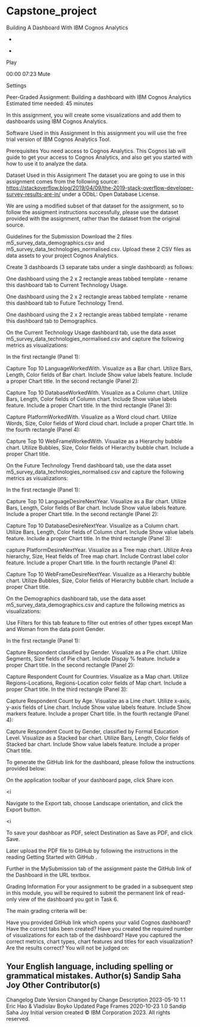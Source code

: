 # Capstone_project
 Building A Dashboard With IBM Cognos Analytics
 

+
-
Play


00:00
07:23
Mute

Settings

Peer-Graded Assignment: Building a dashboard with IBM Cognos Analytics
Estimated time needed: 45 minutes

In this assignment, you will create some visualizations and add them to dashboards using IBM Cognos Analytics.

Software Used in this Assignment
In this assignment you will use the free trial version of IBM Cognos Analytics Tool.

Prerequisites
You need access to Cognos Analytics. This Cognos lab will guide to get your access to Cognos Analytics, and also get you started with how to use it to analyze the data.

Dataset Used in this Assignment
The dataset you are going to use in this assignment comes from the following source: https://stackoverflow.blog/2019/04/09/the-2019-stack-overflow-developer-survey-results-are-in/ under a ODbL: Open Database License.

We are using a modified subset of that dataset for the assignment, so to follow the assigment instructions successfully, please use the dataset provided with the assignment, rather than the dataset from the original source.

Guidelines for the Submission
Download the 2 files m5_survey_data_demographics.csv and m5_survey_data_technologies_normalised.csv. Upload these 2 CSV files as data assets to your project Cognos Analytics.

Create 3 dashboards (3 separate tabs under a single dashboard) as follows:

One dashboard using the 2 x 2 rectangle areas tabbed template - rename this dashboard tab to Current Technology Usage.

One dashboard using the 2 x 2 rectangle areas tabbed template - rename this dashboard tab to Future Technology Trend.

One dashboard using the 2 x 2 rectangle areas tabbed template - rename this dashboard tab to Demographics.



On the Current Technology Usage dashboard tab, use the data asset m5_survey_data_technologies_normalised.csv and capture the following metrics as visualizations:

In the first rectangle (Panel 1):

Capture Top 10 LanguageWorkedWith.
Visualize as a Bar chart.
Utilize Bars, Length, Color fields of Bar chart.
Include Show value labels feature.
Include a proper Chart title.
In the second rectangle (Panel 2):

Capture Top 10 DatabaseWorkedWith.
Visualize as a Column chart.
Utilize Bars, Length, Color fields of Column chart.
Include Show value labels feature.
Include a proper Chart title.
In the third rectangle (Panel 3):

Capture PlatformWorkedWith.
Visualize as a Word cloud chart.
Utilize Words, Size, Color fields of Word cloud chart.
Include a proper Chart title.
In the fourth rectangle (Panel 4):

Capture Top 10 WebFrameWorkedWith.
Visualize as a Hierarchy bubble chart.
Utilize Bubbles, Size, Color fields of Hierarchy bubble chart.
Include a proper Chart title.

On the Future Technology Trend dashboard tab, use the data asset m5_survey_data_technologies_normalised.csv and capture the following metrics as visualizations:

In the first rectangle (Panel 1):

Capture Top 10 LanguageDesireNextYear.
Visualize as a Bar chart.
Utilize Bars, Length, Color fields of Bar chart.
Include Show value labels feature.
Include a proper Chart title.
In the second rectangle (Panel 2):

Capture Top 10 DatabaseDesireNextYear.
Visualize as a Column chart.
Utilize Bars, Length, Color fields of Column chart.
Include Show value labels feature.
Include a proper Chart title.
In the third rectangle (Panel 3):

capture PlatformDesireNextYear.
Visualize as a Tree map chart.
Utilize Area hierarchy, Size, Heat fields of Tree map chart.
Include Contrast label color feature.
Include a proper Chart title.
In the fourth rectangle (Panel 4):

Capture Top 10 WebFrameDesireNextYear.
Visualize as a Hierarchy bubble chart.
Utilize Bubbles, Size, Color fields of Hierarchy bubble chart.
Include a proper Chart title.

On the Demographics dashboard tab, use the data asset m5_survey_data_demographics.csv and capture the following metrics as visualizations:

Use Filters for this tab feature to filter out entries of other types except Man and Woman from the data point Gender.

In the first rectangle (Panel 1):

Capture Respondent classified by Gender.
Visualize as a Pie chart.
Utilize Segments, Size fields of Pie chart.
Include Dispay % feature.
Include a proper Chart title.
In the second rectangle (Panel 2):

Capture Respondent Count for Countries.
Visualize as a Map chart.
Utilize Regions-Locations, Regions-Location color fields of Map chart.
Include a proper Chart title.
In the third rectangle (Panel 3):

Capture Respondent Count by Age.
Visualize as a Line chart.
Utilize x-axis, y-axis fields of Line chart.
Include Show value labels feature.
Include Show markers feature.
Include a proper Chart title.
In the fourth rectangle (Panel 4):

Capture Respondent Count by Gender, classified by Formal Education Level.
Visualize as a Stacked bar chart.
Utilize Bars, Length, Color fields of Stacked bar chart.
Include Show value labels feature.
Include a proper Chart title.

To generate the GitHub link for the dashboard, please follow the instructions provided below:

On the application toolbar of your dashboard page, click Share icon.

<i




Navigate to the Export tab, choose Landscape orientation, and click the Export button.

<i




To save your dashboar as PDF, select Destination as Save as PDF, and click Save.


Later upload the PDF file to GitHub by following the instructions in the reading Getting Started with GitHub .

Further in the MySubmission tab of the assignment paste the GitHub link of the Dashboard in the URL textbox.

Grading Information
For your assignment to be graded in a subsequent step in this module, you will be required to submit the permanent link of read-only view of the dashboard you got in Task 6.

The main grading criteria will be:

Have you provided GitHub link which opens your valid Cognos dashboard?
Have the correct tabs been created?
Have you created the required number of visualizations for each tab of the dashboard?
Have you captured the correct metrics, chart types, chart features and titles for each visualization?
Are the results correct?
You will not be judged on:

Your English language, including spelling or grammatical mistakes.
Author(s)
Sandip Saha Joy
Other Contributor(s)
-

Changelog
Date	Version	Changed by	Change Description
2023-05-10	1.1	Eric Hao & Vladislav Boyko	Updated Page Frames
2020-10-23	1.0	Sandip Saha Joy	Initial version created
© IBM Corporation 2023. All rights reserved.
